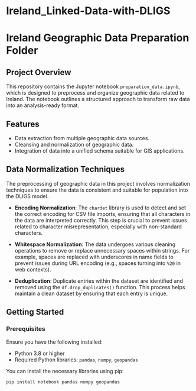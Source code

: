 # Ireland_Linked-Data-with-DLIGS

# Ireland Geographic Data Preparation Folder

## Project Overview

This repository contains the Jupyter notebook `preparation_data.ipynb`, which is designed to preprocess and organize geographic data related to Ireland. The notebook outlines a structured approach to transform raw data into an analysis-ready format.

## Features

- Data extraction from multiple geographic data sources.
- Cleansing and normalization of geographic data.
- Integration of data into a unified schema suitable for GIS applications.

## Data Normalization Techniques

The preprocessing of geographic data in this project involves normalization techniques to ensure the data is consistent and suitable for population into the DLIGS model.

- **Encoding Normalization**: The `chardet` library is used to detect and set the correct encoding for CSV file imports, ensuring that all characters in the data are interpreted correctly. This step is crucial to prevent issues related to character misrepresentation, especially with non-standard characters.

- **Whitespace Normalization**: The data undergoes various cleaning operations to remove or replace unnecessary spaces within strings. For example, spaces are replaced with underscores in name fields to prevent issues during URL encoding (e.g., spaces turning into `%20` in web contexts).

- **Deduplication**: Duplicate entries within the dataset are identified and removed using the `df.drop_duplicates()` function. This process helps maintain a clean dataset by ensuring that each entry is unique.




## Getting Started

### Prerequisites

Ensure you have the following installed:
- Python 3.8 or higher
- Required Python libraries: `pandas`, `numpy`, `geopandas`

You can install the necessary libraries using pip:

```bash
pip install notebook pandas numpy geopandas
